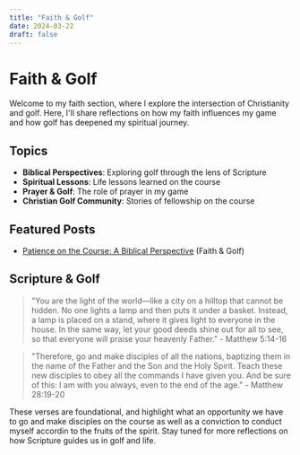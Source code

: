 ```yaml
---
title: "Faith & Golf"
date: 2024-03-22
draft: false
---
```


# Faith & Golf

Welcome to my faith section, where I explore the intersection of Christianity and golf. Here, I'll share reflections on how my faith influences my game and how golf has deepened my spiritual journey.

## Topics

- **Biblical Perspectives**: Exploring golf through the lens of Scripture
- **Spiritual Lessons**: Life lessons learned on the course
- **Prayer & Golf**: The role of prayer in my game
- **Christian Golf Community**: Stories of fellowship on the course

## Featured Posts

- [Patience on the Course: A Biblical Perspective](/posts/patience-on-the-course/) (Faith & Golf)

## Scripture & Golf

> "You are the light of the world—like a city on a hilltop that cannot be hidden. No one lights a lamp and then puts it under a basket. Instead, a lamp is placed on a stand, where it gives light to everyone in the house. In the same way, let your good deeds shine out for all to see, so that everyone will praise your heavenly Father." - Matthew 5:14-16

> "Therefore, go and make disciples of all the nations, baptizing them in the name of the Father and the Son and the Holy Spirit. Teach these new disciples to obey all the commands I have given you. And be sure of this: I am with you always, even to the end of the age." - Matthew 28:19-20

These verses are foundational, and highlight what an opportunity we have to go and make disciples on the course as well as a conviction to conduct myself accordin to the fruits of the spirit. Stay tuned for more reflections on how Scripture guides us in golf and life.
